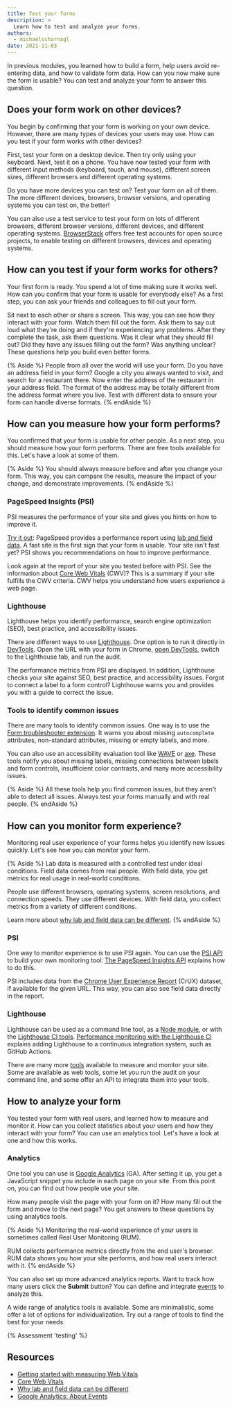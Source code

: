 ```yaml
---
title: Test your forms
description: >
  Learn how to test and analyze your forms.
authors:
  - michaelscharnagl
date: 2021-11-03
---
```


In previous modules, you learned how to build a form,
help users avoid re-entering data,
and how to validate form data.
How can you now make sure the form is usable?
You can test and analyze your form to answer this question.

## Does your form work on other devices?

You begin by confirming that your form is working on your own device.
However, there are many types of devices your users may use.
How can you test if your form works with other devices?

First, test your form on a desktop device.
Then try only using your keyboard.
Next, test it on a phone.
You have now tested your form with different input methods (keyboard, touch, and mouse),
different screen sizes,
different browsers and different operating systems.

Do you have more devices you can test on? Test your form on all of them.
The more different devices, browsers, browser versions, and operating systems you can test on, the better!

You can also use a test service to test your form on lots of different browsers,
different browser versions, different devices, and different operating systems. 
[BrowserStack](https://www.browserstack.com) offers free test accounts for open source projects,
to enable testing on different browsers, devices and operating systems.

## How can you test if your form works for others?

Your first form is ready. You spend a lot of time making sure it works well.
How can you confirm that your form is usable for everybody else?
As a first step, you can ask your friends and colleagues to fill out your form.

Sit next to each other or share a screen.
This way, you can see how they interact with your form. Watch them fill out the form.
Ask them to say out loud what they're doing and if they're experiencing any problems.
After they complete the task, ask them questions.
Was it clear what they should fill out?
Did they have any issues filling out the form?
Was anything unclear?
These questions help you build even better forms.

{% Aside %}
People from all over the world will use your form.
Do you have an address field in your form?
Google a city you always wanted to visit, and search for a restaurant there.
Now enter the address of the restaurant in your address field.
The format of the address may be totally different from the address format where you live.
Test with different data to ensure your form can handle diverse formats.
{% endAside %}

## How can you measure how your form performs?

You confirmed that your form is usable for other people.
As a next step, you should measure how your form performs.
There are free tools available for this. Let's have a look at some of them.

{% Aside %}
You should always measure before and after you change your form.
This way, you can compare the results, measure the impact of your change, and demonstrate improvements.
{% endAside %}

### PageSpeed Insights (PSI)

PSI measures the performance of your site and gives you hints on how to improve it.

[Try it out](https://developers.google.com/speed/pagespeed/insights/):
PageSpeed provides a performance report using
[lab and field data](https://developers.google.com/speed/docs/insights/v5/about/).
A fast site is the first sign that your form is usable.
Your site isn't fast yet? PSI shows you recommendations on how to improve performance.

Look again at the report of your site you tested before with PSI.
See the information about [Core Web Vitals](/vitals/) (CWV)?
This is a summary if your site fulfills the CWV criteria.
CWV helps you understand how users experience a web page.

### Lighthouse

Lighthouse helps you identify performance,
search engine optimization (SEO),
best practice, and accessibility issues.

There are different ways to use
[Lighthouse](https://developers.google.com/web/tools/lighthouse).
One option is to run it directly in
[DevTools](https://developers.google.com/web/tools/lighthouse#devtools).
Open the URL with your form in Chrome,
[open DevTools](https://developer.chrome.com/docs/devtools/shortcuts/#open),
switch to the Lighthouse tab, and run the audit.

The performance metrics from PSI are displayed.
In addition, Lighthouse checks your site against SEO, best practice, and accessibility issues.
Forgot to connect a label to a form control?
Lighthouse warns you and provides you with a guide to correct the issue.

### Tools to identify common issues

There are many tools to identify common issues.
One way is to use the
[Form troubleshooter extension](https://chrome.google.com/webstore/detail/form-troubleshooter/lpjhcgjbicfdoijennopbjooigfipfjh).
It warns you about missing `autocomplete` attributes,
non-standard attributes, missing or empty labels, and more.

You can also use an accessibility evaluation tool like
[WAVE](https://wave.webaim.org) or
[axe](https://www.deque.com/axe/). These tools notify you about missing labels,
missing connections between labels and form controls, insufficient color contrasts,
and many more accessibility issues.

{% Aside %}
All these tools help you find common issues,
but they aren't able to detect all issues.
Always test your forms manually and with real people.
{% endAside %}

## How can you monitor form experience?

Monitoring real user experience of your forms helps you identify new issues quickly.
Let's see how you can monitor your form.

{% Aside %}
Lab data is measured with a controlled test under ideal conditions.
Field data comes from real people.
With field data, you get metrics for real usage in real-world conditions.

People use different browsers, operating systems, screen resolutions, and connection speeds.
They use different devices. With field data, you collect metrics from a variety of different conditions.

Learn more about
[why lab and field data can be different](/lab-and-field-data-differences/).
{% endAside %}

### PSI

One way to monitor experience is to use PSI again.
You can use the
[PSI API](https://developers.google.com/speed/docs/insights/v5/get-started)
to build your own monitoring tool:
[The PageSpeed Insights API](https://addyosmani.com/blog/pagespeed-insights-api/)
explains how to do this.

PSI includes data from the
[Chrome User Experience Report](https://developers.google.com/web/tools/chrome-user-experience-report) (CrUX) dataset,
if available for the given URL.
This way, you can also see field data directly in the report.

### Lighthouse

Lighthouse can be used as a command line tool,
as a [Node module](https://www.npmjs.com/package/lighthouse),
or with the [Lighthouse CI tools](https://github.com/GoogleChrome/lighthouse-ci).
[Performance monitoring with the Lighthouse CI](https://web.dev/lighthouse-ci/)
explains adding Lighthouse to a continuous integration system, such as GitHub Actions.

There are many more
[tools](/vitals-tools-workflow/) available to measure and monitor your site.
Some are available as web tools, some let you run the audit on your command line,
and some offer an API to integrate them into your tools.

## How to analyze your form

You tested your form with real users, and learned how to measure and monitor it.
How can you collect statistics about your users and how they interact with your form?
You can use an analytics tool. Let's have a look at one and how this works.

### Analytics

One tool you can use is
[Google Analytics](https://developers.google.com/analytics) (GA).
After setting it up, you get a JavaScript snippet you include in each page on your site.
From this point on, you can find out how people use your site.

How many people visit the page with your form on it?
How many fill out the form and move to the next page?
You get answers to these questions by using analytics tools.

{% Aside %}
Monitoring the real-world experience of your users is sometimes called Real User Monitoring 
(RUM).

RUM collects performance metrics directly from the end user's browser.
RUM data shows you how your site performs, and how real users interact with it.
{% endAside %}

You can also set up more advanced analytics reports.
Want to track how many users click the **Submit** button?
You can define and integrate
[events](https://developers.google.com/analytics/devguides/collection/gtagjs/events) to analyze this.

A wide range of analytics tools is available.
Some are minimalistic, some offer a lot of options for individualization.
Try out a range of tools to find the best for your needs.

{% Assessment 'testing' %}

## Resources

- [Getting started with measuring Web Vitals](/vitals-measurement-getting-started/)
- [Core Web Vitals](/vitals)
- [Why lab and field data can be different](/lab-and-field-data-differences/)
- [Google Analytics: About Events](https://support.google.com/analytics/answer/1033068?hl=en#zippy=%2Cin-this-article)
